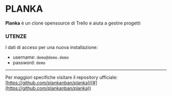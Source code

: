 # PLANKA
**Planka** è un clone opensource di Trello e aiuta a gestire progetti

### UTENZE
I dati di acceso per una nuova installazione:
- username: `demo@demo.demo`
- password:  `demo`

---
Per maggiori specifiche visitare il repository ufficiale:
[https://github.com/plankanban/planka]([#](https://github.com/plankanban/planka))